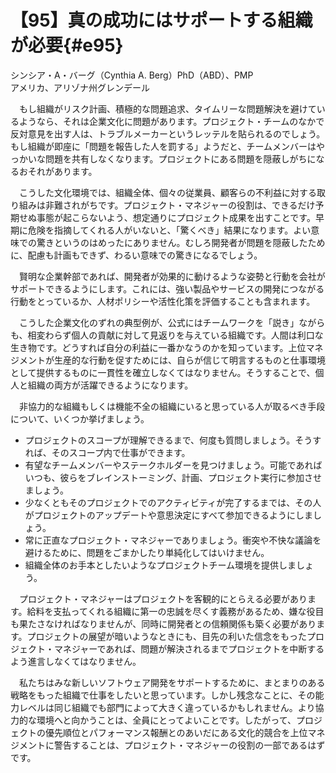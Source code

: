 # 【95】真の成功にはサポートする組織が必要{#e95}

<div class="author">シンシア・A・バーグ（Cynthia A. Berg）<span class="author_title">PhD（ABD）、PMP</span></div>
<div class="author_address">アメリカ、アリゾナ州グレンデール</div>

　もし組織がリスク計画、積極的な問題追求、タイムリーな問題解決を避けているようなら、それは企業文化に問題があります。プロジェクト・チームのなかで反対意見を出す人は、トラブルメーカーというレッテルを貼られるのでしょう。もし組織が即座に「問題を報告した人を罰する」ようだと、チームメンバーはやっかいな問題を共有しなくなります。プロジェクトにある問題を隠蔽しがちになるおそれがあります。

　こうした文化環境では、組織全体、個々の従業員、顧客らの不利益に対する取り組みは非難されがちです。プロジェクト・マネジャーの役割は、できるだけ予期せぬ事態が起こらないよう、想定通りにプロジェクト成果を出すことです。早期に危険を指摘してくれる人がいないと、「驚くべき」結果になります。よい意味での驚きというのはめったにありません。むしろ開発者が問題を隠蔽したために、配慮も計画もできず、わるい意味での驚きになるでしょう。

　賢明な企業幹部であれば、開発者が効果的に動けるような姿勢と行動を会社がサポートできるようにします。これには、強い製品やサービスの開発につながる行動をとっているか、人材ポリシーや活性化策を評価することも含まれます。

　こうした企業文化のずれの典型例が、公式にはチームワークを「説き」ながらも、相変わらず個人の貢献に対して見返りを与えている組織です。人間は利口な生き物です。どうすれば自分の利益に一番かなうのかを知っています。上位マネジメントが生産的な行動を促すためには、自らが信じて明言するものと仕事環境として提供するものに一貫性を確立しなくてはなりません。そうすることで、個人と組織の両方が活躍できるようになります。

　非協力的な組織もしくは機能不全の組織にいると思っている人が取るべき手段について、いくつか挙げましょう。

* プロジェクトのスコープが理解できるまで、何度も質問しましょう。そうすれば、そのスコープ内で仕事ができます。
* 有望なチームメンバーやステークホルダーを見つけましょう。可能であればいつも、彼らをブレインストーミング、計画、プロジェクト実行に参加させましょう。
* 少なくともそのプロジェクトでのアクティビティが完了するまでは、その人がプロジェクトのアップデートや意思決定にすべて参加できるようにしましょう。
* 常に正直なプロジェクト・マネジャーでありましょう。衝突や不快な議論を避けるために、問題をごまかしたり単純化してはいけません。
* 組織全体のお手本としたいようなプロジェクトチーム環境を提供しましょう。

　プロジェクト・マネジャーはプロジェクトを客観的にとらえる必要があります。給料を支払ってくれる組織に第一の忠誠を尽くす義務があるため、嫌な役目も果たさなければなりませんが、同時に開発者との信頼関係も築く必要があります。プロジェクトの展望が暗いようなときにも、目先の利いた信念をもったプロジェクト・マネジャーであれば、問題が解決されるまでプロジェクトを中断するよう進言しなくてはなりません。

　私たちはみな新しいソフトウェア開発をサポートするために、まとまりのある戦略をもった組織で仕事をしたいと思っています。しかし残念なことに、その能力レベルは同じ組織でも部門によって大きく違っているかもしれません。より協力的な環境へと向かうことは、全員にとってよいことです。したがって、プロジェクトの優先順位とパフォーマンス報酬とのあいだにある文化的競合を上位マネジメントに警告することは、プロジェクト・マネジャーの役割の一部であるはずです。
